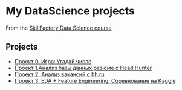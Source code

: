# My DataScience projects

From the [SkillFactory Data Science course](https://skillfactory.ru/data-scientist-pro-mgu)

## Projects

* [Проект 0. Игра: Угадай число](https://github.com/itbias/Projects/tree/main/project_0)
* [Проект 1.Анализ базы данных резюме c Head Hunter](https://github.com/itbias/Projects/tree/main/project_1)
* [Проект 2. Анализ вакансий c hh.ru](https://github.com/itbias/Projects/tree/main/project_2)
* [Проект 3. EDA + Feature Engineering. Соревнование на Kaggle](https://github.com/itbias/Projects/tree/main/project_3)